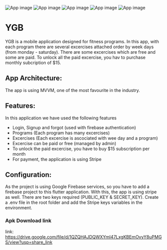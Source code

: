 ![App image](https://cdn.pixabay.com/photo/2018/01/12/10/19/fantasy-3077928__340.jpg "Optional title")
![App image](https://drive.google.com/file/d/1ttrI2LLm_hsopiEqONBmCQRRIN-GS0tL/view?usp=share_link "Optional title")
![App image](https://drive.google.com/file/d/1sLX9RG-XLVrQ80ex1mWL-Xr5tL9XivQh/view?usp=share_link "Optional title")
![App image](https://drive.google.com/file/d/1nvyRhw0q-6aOuss2Lu_x7Y0pyGzX1RB8/view?usp=share_link "Optional title")
![App image](https://drive.google.com/file/d/1haTsPVFnNiciq11w2bbPH3vzS_FoJ5U4/view?usp=share_link "Optional title")


# YGB

YGB is a mobile application designed for fitness programs.
In this app, with each program there are several excercises attached order by week days (from monday - saturday). There are some excercises which are free and some are paid. To unlock all the paid excercise, you hav to purchase monthly subcription of $15.

## App Architecture:

The app is using MVVM, one of the most favourite in the industry.

## Features:

In this application we have used the following features

- Login, Signup and forgot (used with firebase authentication)
- Programs (Each program has many excercises)
- Excercises (Each excercise is ascociated with wee day and a program)
- Excercise can be paid or free (managed by admin)
- To unlock the paid excercise, you have to buy $15 subscription per month
- For payment, the application is using Stripe

## Configuration:

As the project is using Google Firebase services, so you have to add a firebase project to this flutter application.
With this, the app is using stripe as well. There are two keys required (PUBLIC_KEY & SECRET_KEY). Create a .env file in the root folder and add the Stripe keys variables in the environment.

### Apk Download link
link: https://drive.google.com/file/d/1QZQHAJDQWXYmI47LxgKBEmOvyY8uPMGS/view?usp=share_link
